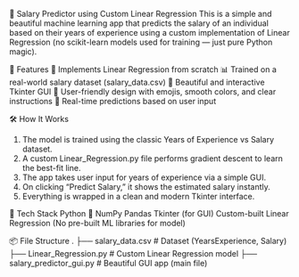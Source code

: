 💼 Salary Predictor using Custom Linear Regression
This is a simple and beautiful machine learning app that predicts the salary of an individual based on their years of experience using a custom implementation of Linear Regression (no scikit-learn models used for training — just pure Python magic).

🚀 Features
🧠 Implements Linear Regression from scratch
📊 Trained on a real-world salary dataset (salary_data.csv)
🎨 Beautiful and interactive Tkinter GUI
📝 User-friendly design with emojis, smooth colors, and clear instructions
💬 Real-time predictions based on user input

🛠️ How It Works
1) The model is trained using the classic Years of Experience vs Salary dataset.
2) A custom Linear_Regression.py file performs gradient descent to learn the best-fit line.
3) The app takes user input for years of experience via a simple GUI.
4) On clicking “Predict Salary,” it shows the estimated salary instantly.
5) Everything is wrapped in a clean and modern Tkinter interface.

🧪 Tech Stack
Python 🐍
NumPy
Pandas
Tkinter (for GUI)
Custom-built Linear Regression (No pre-built ML libraries for model)

📦 File Structure
.
├── salary_data.csv             # Dataset (YearsExperience, Salary)
├── Linear_Regression.py        # Custom Linear Regression model
├── salary_predictor_gui.py     # Beautiful GUI app (main file)
